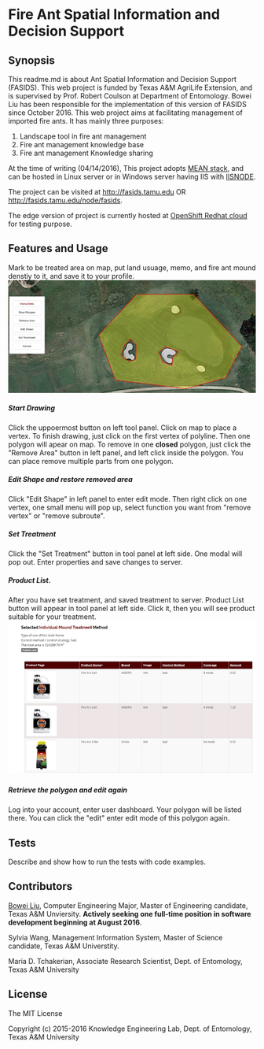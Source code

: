 Fire Ant Spatial Information and Decision Support
===

## Synopsis

This readme.md is about Ant Spatial Information and Decision Support (FASIDS). This web project is funded by Texas A&M AgriLife Extension, and is supervised by Prof. Robert Coulson at Department of Entomology. Bowei Liu has been responsible for the implementation of this version of FASIDS since October 2016. This web project aims at facilitating management of imported fire ants. It has mainly three purposes: 
  1. Landscape tool in fire ant management 
  2. Fire ant management knowledge base 
  3. Fire ant management Knowledge sharing

At the time of writing (04/14/2016), This project adopts [MEAN stack](http://blog.mongodb.org/post/49262866911/the-mean-stack-mongodb-expressjs-angularjs-and), and can be hosted in Linux server or in Windows server having IIS with [IISNODE](https://github.com/tjanczuk/iisnode).

The project can be visited at http://fasids.tamu.edu OR http://fasids.tamu.edu/node/fasids.

The edge version of project is currently hosted at [OpenShift Redhat cloud](http://fasids-u7yhjm.rhcloud.com/) for testing purpose. 

## Features and Usage

Mark to be treated area on map, put land usuage, memo, and fire ant mound denstiy to it, and save it to your profile. 
![save treatment area][polygon]

##### Start Drawing
Click the uppoermost button on left tool panel. Click on map to place a vertex. To finish drawing, just click on the first vertex of polyline. Then one polygon will apear on map.
To remove in one **closed** polygon, just click the "Remove Area" button in left panel, and left click inside the polygon. You can place remove multiple parts from one polygon. 

##### Edit Shape and restore removed area
Click "Edit Shape" in left panel to enter edit mode. Then right click on one vertex, one small menu will pop up, select function you want from "remove vertex" or "remove subroute". 

##### Set Treatment
Click the "Set Treatment" button in tool panel at left side. One modal will pop out. Enter properties and save changes to server.

##### Product List.
After you have set treatment, and saved treatment to server. Product List button will appear in tool panel at left side. Click it, then you will see product suitable for your treatment.
![product list][productList]

##### Retrieve the polygon and edit again
Log into your account, enter user dashboard. Your polygon will be listed there.
You can click the "edit" enter edit mode of this polygon again.

## Tests

Describe and show how to run the tests with code examples.

## Contributors

[Bowei Liu][1], Computer Engineering Major, Master of Engineering candidate, Texas A&M Unviersity. **Actively seeking one full-time position in software development beginning at August 2016**.

Sylvia Wang, Management Information System, Master of Science candidate, Texas A&M Universtity.

Maria D. Tchakerian, Associate Research Scientist, Dept. of Entomology, Texas A&M University 

## License  
The MIT License

Copyright (c) 2015-2016 Knowledge Engineering Lab, Dept. of Entomology, Texas A&M University


[1]: https://www.linkedin.com/in/boweiliujs
[polygon]: /public/img/procedures/07aftersettingtreatment.jpg
[productList]: /public/img/procedures/08productresult2.jpg